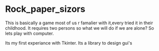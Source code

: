 # Rock_paper_sizors


[](heroimg.ddffaa34.png)




This is basically a game most of us r famalier with  it,every tried it in their childhood.
It requires two persons so what we will do if we are alone?
So lets play with computer.








Its my first experiance with Tkinter. Its a library to design gui's

